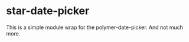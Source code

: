 star-date-picker
================

This is a simple module wrap for the polymer-date-picker.  And not much more.
